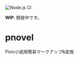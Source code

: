![Node.js CI](https://github.com/515hikaru/pnovel/workflows/Node.js%20CI/badge.svg)

**WIP**: 開発中です。

# pnovel
Pixiv小説用簡易マークアップ&amp;変換
